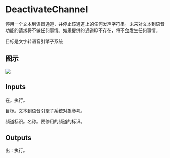 # DeactivateChannel

停用一个文本到语音通道，并停止该通道上的任何发声字符串。未来对文本到语音功能的请求将不做任何事情。如果提供的通道ID不存在，将不会发生任何事情。

目标是文字转语音引擎子系统

## 图示

![]($-20221218-21113076.png)

## Inputs

在。执行。

目标。文本到语音引擎子系统对象参考。

频道标识。名称。要停用的频道的标识。

## Outputs

出：执行。
